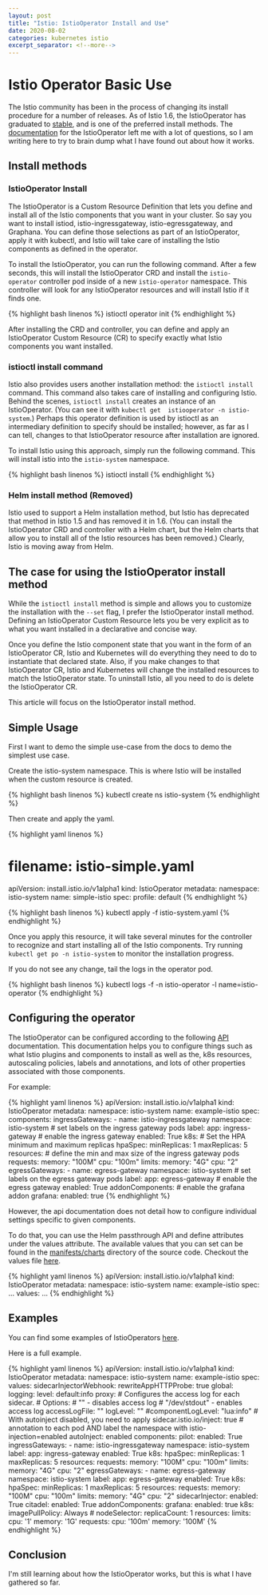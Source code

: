 ```yaml
---
layout: post
title: "Istio: IstioOperator Install and Use"
date: 2020-08-02
categories: kubernetes istio
excerpt_separator: <!--more-->
---
```

# Istio Operator Basic Use

The Istio community has been in the process of changing its install procedure for a 
number of releases. As of Istio 1.6, the IstioOperator has graduated to 
[stable](https://discuss.istio.io/t/istios-helm-support-in-2020/5535/25), and is one
of the preferred install methods. The [documentation](https://istio.io/latest/docs/setup/install/standalone-operator/) for
the IstioOperator left me with a lot of questions, so I am writing here to try to brain
dump what I have found out about how it works.
<!--more-->

## Install methods

### IstioOperator Install

The IstioOperator is a Custom Resource Definition that 
lets you define and install all of the Istio components that you want in 
your cluster. So say you want to install istiod, istio-ingressgateway, istio-egressgateway,
and Graphana. You can define those selections as part of an IstioOperator, apply it
with kubectl, and Istio will take care of installing the Istio components as defined in
the operator.

To install the IstioOperator, you can run the following command. After a few seconds,
this will install the IstioOperator CRD and install the `istio-operator` controller pod
inside of a new `istio-operator` namespace. This controller will look for any IstioOperator
resources and will install Istio if it finds one.

{% highlight bash linenos %}
istioctl operator init
{% endhighlight %}


After installing the CRD and controller, you can define and apply an IstioOperator
Custom Resource (CR) to specify exactly what Istio components you want installed. 

### istioctl install command

Istio also provides users another installation method: the `istioctl install` command.
This command also takes care of installing and configuring Istio. Behind the
scenes, `istioctl install` creates an instance of an IstioOperator.
(You can see it with `kubectl get  istiooperator -n istio-system`.) Perhaps this operator
definition is used by istioctl as an intermediary definition to specify should be installed; 
however, as far as I can tell, changes to that IstioOperator resource after installation
are ignored.

To install Istio using this approach, simply run the following command. This will install
istio into the `istio-system` namespace. 

{% highlight bash linenos %}
istioctl install
{% endhighlight %}

### Helm install method (Removed)

Istio used to support a Helm installation method, but Istio has deprecated that method in
Istio 1.5 and has removed it in 1.6. (You can install the IstioOperator CRD
and controller with a Helm chart, but the Helm charts that allow you to install all of the
Istio resources has been removed.) Clearly, Istio is moving away from Helm.

## The case for using the IstioOperator install method

While the `istioctl install` method is simple and allows you to customize the installation
with the `--set` flag, I prefer the IstioOperator install method. Defining an 
IstioOperator Custom Resource lets you be very explicit as to what you want installed in
a declarative and concise way. 

Once you define the Istio component state that you want in the
form of an IstioOperator CR, Istio and Kubernetes will do everything they need to do to 
instantiate that declared state. Also, if you make changes to that IstioOperator CR, 
Istio and Kubernetes will change the installed resources to match the IstioOperator state.
To uninstall Istio, all you need to do is delete the IstioOperator CR.

This article will focus on the IstioOperator install method.

## Simple Usage

First I want to demo the simple use-case from the docs to demo the simplest use case.

Create the istio-system namespace. This is where Istio will be installed when the custom
resource is created.

{% highlight bash linenos %}
kubectl create ns istio-system
{% endhighlight %}

Then create and apply the yaml.

{% highlight yaml linenos %}
# filename: istio-simple.yaml
apiVersion: install.istio.io/v1alpha1
kind: IstioOperator
metadata:
  namespace: istio-system
  name: simple-istio
spec:
  profile: default
{% endhighlight %}

{% highlight bash linenos %}
kubectl apply -f istio-system.yaml
{% endhighlight %}

Once you apply this resource, it will take several minutes for the controller to recognize
and start installing all of the Istio components. Try running `kubectl get po -n istio-system`
to monitor the installation progress.

If you do not see any change, tail the logs in the operator pod.

{% highlight bash linenos %}
kubectl logs -f -n istio-operator -l name=istio-operator
{% endhighlight %}

## Configuring the operator

The IstioOperator can be configured according to the following 
[API](https://istio.io/latest/docs/reference/config/istio.operator.v1alpha1/#IstioOperatorSpec)
documentation. This documentation helps you to configure things such as what Istio 
plugins and components to install as well as the, k8s resources, autoscaling policies,
labels and annotations, and lots of other properties associated with those components. 

For example:

{% highlight yaml linenos %}
apiVersion: install.istio.io/v1alpha1
kind: IstioOperator
metadata:
  namespace: istio-system
  name: example-istio
spec:
  components:
    ingressGateways:
    - name: istio-ingressgateway
      namespace: istio-system
      # set labels on the ingress gateway pods
      label:
        app: ingress-gateway
      # enable the ingress gateway
      enabled: True
      k8s:
        # Set the HPA minimum and maximum replicas
        hpaSpec:
          minReplicas: 1
          maxReplicas: 5
        resources:
          # define the min and max size of the ingress gateway pods
          requests:
            memory: "100M"
            cpu: "100m"
          limits:
            memory: "4G"
            cpu: "2"
    egressGateways:
    - name: egress-gateway
      namespace: istio-system
      # set labels on the egress gateway pods
      label:
        app: egress-gateway
      # enable the egress gateway
      enabled: True
  addonComponents:
    # enable the grafana addon
    grafana:
      enabled: true
{% endhighlight %}

However, the api documentation does not detail how to configure individual settings 
specific to given components.

To do that, you can use the Helm passthrough API and define attributes under the values
attribute. The available values that you can set can be found in the 
[manifests/charts](https://github.com/istio/istio/tree/1.6.7/manifests/charts) directory
of the source code. Checkout the values file [here](https://github.com/istio/istio/blob/1.6.7/manifests/charts/global.yaml).


{% highlight yaml linenos %}
apiVersion: install.istio.io/v1alpha1
kind: IstioOperator
metadata:
  namespace: istio-system
  name: example-istio
spec:
  ...
  values:
    ...
{% endhighlight %}

## Examples

You can find some examples of IstioOperators [here](https://github.com/istio/istio/tree/c71f6b45ca24e5d5aec01e7f5685245955f1c5b0/operator/cmd/mesh/testdata/manifest-generate/data-snapshot/profiles).

Here is a full example.


{% highlight yaml linenos %}
apiVersion: install.istio.io/v1alpha1
kind: IstioOperator
metadata:
  namespace: istio-system
  name: example-istio
spec:
  values:
    sidecarInjectorWebhook:
      rewriteAppHTTPProbe: true
    global:
      logging:
        level: default:info
      proxy:
        # Configures the access log for each sidecar.
        # Options:
        #   "" - disables access log
        #   "/dev/stdout" - enables access log
        accessLogFile: ""
        logLevel: ""
        #componentLogLevel: "lua:info"
        # With autoinject disabled, you need to apply sidecar.istio.io/inject: true
        # annotation to each pod AND label the namespace with istio-injection=enabled
        autoInject: enabled
  components:
    pilot:
      enabled: True
    ingressGateways:
    - name: istio-ingressgateway
      namespace: istio-system
      label:
        app: ingress-gateway
      enabled: True
      k8s:
        hpaSpec:
          minReplicas: 1
          maxReplicas: 5
        resources:
          requests:
            memory: "100M"
            cpu: "100m"
          limits:
            memory: "4G"
            cpu: "2"
    egressGateways:
    - name: egress-gateway
      namespace: istio-system
      label:
        app: egress-gateway
      enabled: True
      k8s:
        hpaSpec:
          minReplicas: 1
          maxReplicas: 5
        resources:
          requests:
            memory: "100M"
            cpu: "100m"
          limits:
            memory: "4G"
            cpu: "2"
    sidecarInjector:
      enabled: True
    citadel:
      enabled: True
  addonComponents:
    grafana:
      enabled: true
      k8s:
        imagePullPolicy: Always
        # nodeSelector:
        replicaCount: 1
        resources:
          limits:
            cpu: '1'
            memory: '1G'
          requests:
            cpu: '100m'
            memory: '100M'
{% endhighlight %}

## Conclusion

I'm still learning about how the IstioOperator works, but this is what I have gathered
so far. 
